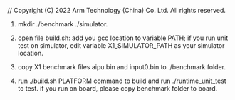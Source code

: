 // Copyright (C) 2022 Arm Technology (China) Co. Ltd. All rights reserved.

1. mkdir ./benchmark ./simulator.

2. open file build.sh:
   add you gcc location to variable PATH;
   if you run unit test on simulator, edit variable X1_SIMULATOR_PATH as your simulator location.

3. copy X1 benchmark files aipu.bin and input0.bin to ./benchmark folder.

4. run ./build.sh PLATFORM command to build and run ./runtime_unit_test to test. if you run on board, please copy benchmark folder to board.
